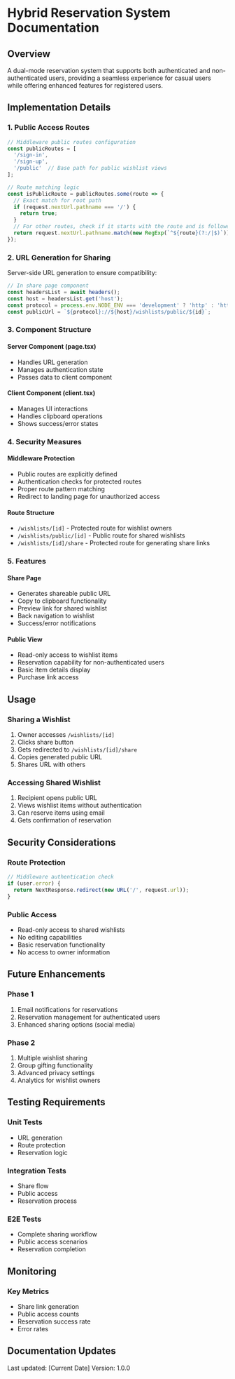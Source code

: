 # Hybrid Reservation System Documentation

## Overview
A dual-mode reservation system that supports both authenticated and non-authenticated users, providing a seamless experience for casual users while offering enhanced features for registered users.

## Implementation Details

### 1. Public Access Routes
```typescript
// Middleware public routes configuration
const publicRoutes = [
  '/sign-in',
  '/sign-up',
  '/public'  // Base path for public wishlist views
];

// Route matching logic
const isPublicRoute = publicRoutes.some(route => {
  // Exact match for root path
  if (request.nextUrl.pathname === '/') {
    return true;
  }
  // For other routes, check if it starts with the route and is followed by / or end of string
  return request.nextUrl.pathname.match(new RegExp(`^${route}(?:/|$)`));
});
```

### 2. URL Generation for Sharing
Server-side URL generation to ensure compatibility:
```typescript
// In share page component
const headersList = await headers();
const host = headersList.get('host');
const protocol = process.env.NODE_ENV === 'development' ? 'http' : 'https';
const publicUrl = `${protocol}://${host}/wishlists/public/${id}`;
```

### 3. Component Structure

#### Server Component (page.tsx)
- Handles URL generation
- Manages authentication state
- Passes data to client component

#### Client Component (client.tsx)
- Manages UI interactions
- Handles clipboard operations
- Shows success/error states

### 4. Security Measures

#### Middleware Protection
- Public routes are explicitly defined
- Authentication checks for protected routes
- Proper route pattern matching
- Redirect to landing page for unauthorized access

#### Route Structure
- `/wishlists/[id]` - Protected route for wishlist owners
- `/wishlists/public/[id]` - Public route for shared wishlists
- `/wishlists/[id]/share` - Protected route for generating share links

### 5. Features

#### Share Page
- Generates shareable public URL
- Copy to clipboard functionality
- Preview link for shared wishlist
- Back navigation to wishlist
- Success/error notifications

#### Public View
- Read-only access to wishlist items
- Reservation capability for non-authenticated users
- Basic item details display
- Purchase link access

## Usage

### Sharing a Wishlist
1. Owner accesses `/wishlists/[id]`
2. Clicks share button
3. Gets redirected to `/wishlists/[id]/share`
4. Copies generated public URL
5. Shares URL with others

### Accessing Shared Wishlist
1. Recipient opens public URL
2. Views wishlist items without authentication
3. Can reserve items using email
4. Gets confirmation of reservation

## Security Considerations

### Route Protection
```typescript
// Middleware authentication check
if (user.error) {
  return NextResponse.redirect(new URL('/', request.url));
}
```

### Public Access
- Read-only access to shared wishlists
- No editing capabilities
- Basic reservation functionality
- No access to owner information

## Future Enhancements

### Phase 1
1. Email notifications for reservations
2. Reservation management for authenticated users
3. Enhanced sharing options (social media)

### Phase 2
1. Multiple wishlist sharing
2. Group gifting functionality
3. Advanced privacy settings
4. Analytics for wishlist owners

## Testing Requirements

### Unit Tests
- URL generation
- Route protection
- Reservation logic

### Integration Tests
- Share flow
- Public access
- Reservation process

### E2E Tests
- Complete sharing workflow
- Public access scenarios
- Reservation completion

## Monitoring

### Key Metrics
- Share link generation
- Public access counts
- Reservation success rate
- Error rates

## Documentation Updates
Last updated: [Current Date]
Version: 1.0.0
